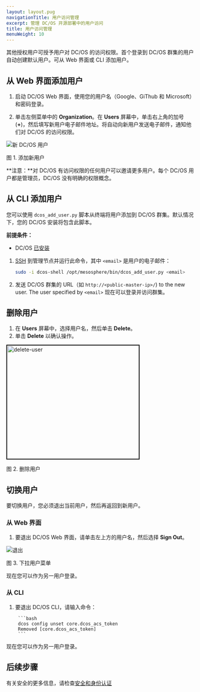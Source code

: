 ```yaml
---
layout: layout.pug
navigationTitle: 用户访问管理
excerpt: 管理 DC/OS 开源部署中的用户访问
title: 用户访问管理
menuWeight: 10
---
```

<!-- The source repository for this topic is https://github.com/dcos/dcos-docs-site -->


其他授权用户可授予用户对 DC/OS 的访问权限。首个登录到 DC/OS 群集的用户自动创建默认用户。可从 Web 界面或 CLI 添加用户。

## 从 Web 界面添加用户

1. 启动 DC/OS Web 界面，使用您的用户名（Google、GiThub 和 Microsoft）和密码登录。

2. 单击左侧菜单中的 **Organization**。在 **Users** 屏幕中，单击右上角的加号 (**+**)，然后填写新用户电子邮件地址。将自动向新用户发送电子邮件，通知他们对 DC/OS 的访问权限。

![新 DC/OS 用户](/1.11/img/1-11-add-user-to-cluster.png)

图 1. 添加新用户

**注意：**对 DC/OS 有访问权限的任何用户可以邀请更多用户。每个 DC/OS 用户都是管理员，DC/OS 没有明确的权限概念。

## 从 CLI 添加用户
您可以使用 `dcos_add_user.py` 脚本从终端将用户添加到 DC/OS 群集。默认情况下，您的 DC/OS 安装将包含此脚本。

**前提条件：**

- DC/OS [已安装](/1.11/installing/)

1. [SSH](/1.11/administering-clusters/sshcluster/) 到管理节点并运行此命令，其中 `<email>` 是用户的电子邮件：

    ```bash
    sudo -i dcos-shell /opt/mesosphere/bin/dcos_add_user.py <email>
    ```

1. 发送 DC/OS 群集的 URL（如 `http://<public-master-ip>/`) to the new user. The user specified by `<email>` 现在可以登录并访问群集。

## 删除用户
1. 在 **Users** 屏幕中，选择用户名，然后单击 **Delete**。
2. 单击 **Delete** 以确认操作。

<img src="/1.11/img/1-11-delete-user.png" alt="delete-user" width="350" height="300" border="2">

 图 2. 删除用户

## 切换用户 

要切换用户，您必须退出当前用户，然后再返回到新用户。

### 从 Web 界面

1. 要退出 DC/OS Web 界面，请单击左上方的用户名，然后选择 **Sign Out**。

 ![退出](/1.11/img/1-11-user-drop-down-menu.png)

 图 3. 下拉用户菜单

现在您可以作为另一用户登录。

### 从 CLI

1. 要退出 DC/OS CLI，请输入命令：

        ```bash
        dcos config unset core.dcos_acs_token
        Removed [core.dcos_acs_token]
        ```

现在您可以作为另一用户登录。

## 后续步骤

有关安全的更多信息，请检查[安全和身份认证](/1.11/security/oss/)
